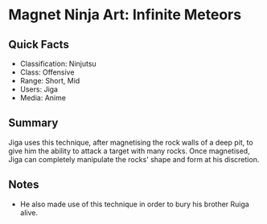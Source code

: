 # Magnet Ninja Art: Infinite Meteors

## Quick Facts
- Classification: Ninjutsu
- Class: Offensive
- Range: Short, Mid
- Users: Jiga
- Media: Anime

## Summary
Jiga uses this technique, after magnetising the rock walls of a deep pit, to give him the ability to attack a target with many rocks. Once magnetised, Jiga can completely manipulate the rocks' shape and form at his discretion.

## Notes
- He also made use of this technique in order to bury his brother Ruiga alive.
